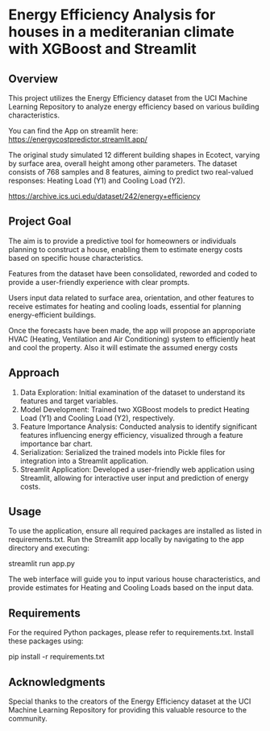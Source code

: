 # Energy Efficiency Analysis for houses in a mediteranian climate with XGBoost and Streamlit

## Overview
This project utilizes the Energy Efficiency dataset from the UCI Machine Learning Repository to analyze energy efficiency based on various building characteristics. 

You can find the App on streamlit here: https://energycostpredictor.streamlit.app/

The original study simulated 12 different building shapes in Ecotect, varying by surface area, overall height among other parameters. The dataset consists of 768 samples and 8 features, aiming to predict two real-valued responses: Heating Load (Y1) and Cooling Load (Y2).

https://archive.ics.uci.edu/dataset/242/energy+efficiency

## Project Goal
The aim is to provide a predictive tool for homeowners or individuals planning to construct a house, enabling them to estimate energy costs based on specific house characteristics. 

Features from the dataset have been consolidated, reworded and coded to provide a user-friendly experience with clear prompts.

Users input data related to surface area, orientation, and other features to receive estimates for heating and cooling loads, essential for planning energy-efficient buildings.

Once the forecasts have been made, the app will propose an approporiate HVAC (Heating, Ventilation and Air Conditioning) system to efficiently heat and cool the property.
Also it will estimate the assumed energy costs

## Approach
1. Data Exploration: Initial examination of the dataset to understand its features and target variables.
2. Model Development: Trained two XGBoost models to predict Heating Load (Y1) and Cooling Load (Y2), respectively.
3. Feature Importance Analysis: Conducted analysis to identify significant features influencing energy efficiency, visualized through a feature importance bar chart.
4. Serialization: Serialized the trained models into Pickle files for integration into a Streamlit application.
5. Streamlit Application: Developed a user-friendly web application using Streamlit, allowing for interactive user input and prediction of energy costs.

## Usage
To use the application, ensure all required packages are installed as listed in requirements.txt. Run the Streamlit app locally by navigating to the app directory and executing:

streamlit run app.py

The web interface will guide you to input various house characteristics, and provide estimates for Heating and Cooling Loads based on the input data.

## Requirements
For the required Python packages, please refer to requirements.txt. Install these packages using:

pip install -r requirements.txt

## Acknowledgments
Special thanks to the creators of the Energy Efficiency dataset at the UCI Machine Learning Repository for providing this valuable resource to the community.

